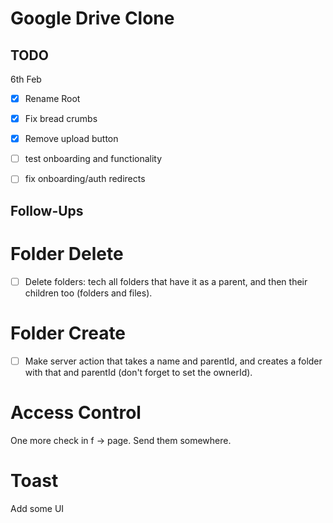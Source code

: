 # Google Drive Clone


## TODO

6th Feb

- [x] Rename Root
- [x] Fix bread crumbs
- [x] Remove upload button
- [ ] test onboarding and functionality

- [ ] fix onboarding/auth redirects


## Follow-Ups


# Folder Delete

- [ ] Delete folders: tech all folders that have it as a parent, and then their children too (folders and files).

# Folder Create

- [ ] Make server action that takes a name and parentId, and creates a folder with that and parentId (don't forget to set the ownerId).

# Access Control

One more check in f -> page. Send them somewhere.

# Toast

Add some UI

# 